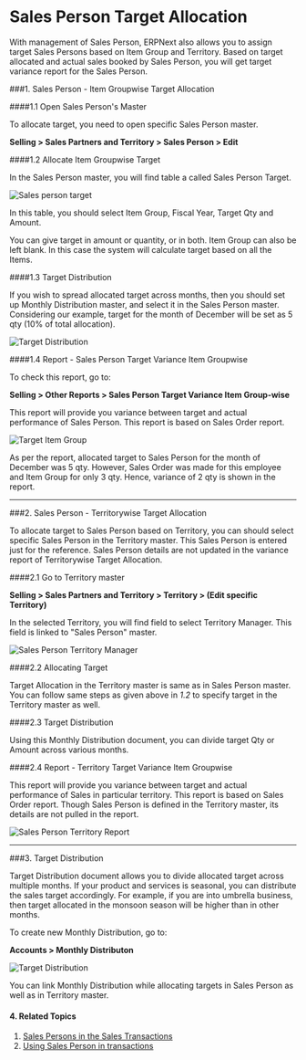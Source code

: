 <!-- add-breadcrumbs -->
# Sales Person Target Allocation

With management of Sales Person, ERPNext also allows you to assign target Sales Persons based on Item Group and Territory. Based on target allocated and actual sales booked by Sales Person, you will get target variance report for the Sales Person.

###1. Sales Person - Item Groupwise Target Allocation

####1.1 Open Sales Person's Master

To allocate target, you need to open specific Sales Person master.

**Selling > Sales Partners and Territory > Sales Person > Edit**

####1.2 Allocate Item Groupwise Target

In the Sales Person master, you will find table a called Sales Person Target.

<img class="screenshot" alt="Sales person target " src="{{docs_base_url}}/assets/img/selling/sales-person-target-item-group.png">

In this table, you should select Item Group, Fiscal Year, Target Qty and Amount. 

<div class=well>You can give target in amount or quantity, or in both. Item Group can also be left blank. In this case the system will calculate target based on all the Items.</div>

####1.3 Target Distribution

If you wish to spread allocated target across months, then you should set up Monthly Distribution master, and select it in the Sales Person master. Considering our example, target for the month of December will be set as 5 qty (10% of total allocation).

<img class="screenshot" alt="Target Distribution" src="{{docs_base_url}}/assets/img/selling/sales-person-target-distribution.gif">

####1.4 Report - Sales Person Target Variance Item Groupwise

To check this report, go to:

**Selling > Other Reports > Sales Person Target Variance Item Group-wise**

This report will provide you variance between target and actual performance of Sales Person. This report is based on Sales Order report.


<img class="screenshot" alt="Target Item Group" src="{{docs_base_url}}/assets/img/selling/sales-person-item-group-report.png">

As per the report, allocated target to Sales Person for the month of December was 5 qty. However, Sales Order was made for this employee and Item Group for only 3 qty. Hence, variance of 2 qty is shown in the report.

---

###2. Sales Person - Territorywise Target Allocation

To allocate target to Sales Person based on Territory, you can should select specific Sales Person in the Territory master. This Sales Person is entered just for the reference. Sales Person details are not updated in the variance report of Territorywise Target Allocation.

####2.1 Go to Territory master

**Selling > Sales Partners and Territory > Territory > (Edit specific Territory)**

In the selected Territory, you will find field to select Territory Manager. This field is linked to "Sales Person" master.

<img class="screenshot" alt="Sales Person Territory Manager" src="{{docs_base_url}}/assets/img/selling/sales-person-territory-manager.png">

####2.2 Allocating Target

Target Allocation in the Territory master is same as in Sales Person master. You can follow same steps as given above in _1.2_ to specify target in the Territory master as well.

####2.3 Target Distribution

Using this Monthly Distribution document, you can divide target Qty or Amount across various months.

####2.4 Report - Territory Target Variance Item Groupwise

This report will provide you variance between target and actual performance of Sales in particular territory. This report is based on Sales Order report. Though Sales Person is defined in the Territory master, its details are not pulled in the report.

<img class="screenshot" alt="Sales Person Territory Report" src="{{docs_base_url}}/assets/img/selling/sales-person-territory-report.png">

---

###3. Target Distribution

Target Distribution document allows you to divide allocated target across multiple months. If your product and services is seasonal, you can distribute the sales target accordingly. For example, if you are into umbrella business, then target allocated in the monsoon season will be higher than in other months.

To create new Monthly Distribution, go to:

**Accounts > Monthly Distributon**

<img class="screenshot" alt="Target Distribution" src="{{docs_base_url}}/assets/img/selling/target-distribution.png">

You can link Monthly Distribution while allocating targets in Sales Person as well as in Territory master.

#### 4. Related Topics
1. [Sales Persons in the Sales Transactions](/docs/user/manual/en/selling/articles/sales-persons-in-the-sales-transactions)
1. [Using Sales Person in transactions](/docs/user/manual/en/selling/articles/sales-persons-in-the-sales-transactions)
